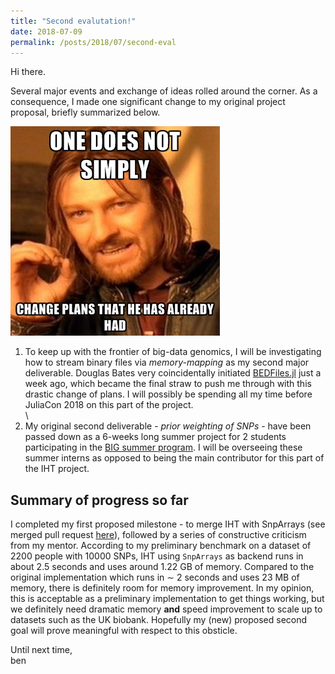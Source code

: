 ```yaml
---
title: "Second evalutation!"
date: 2018-07-09
permalink: /posts/2018/07/second-eval
---
```


Hi there. 

Several major events and exchange of ideas rolled around the corner. As a consequence, I made one significant change to my original project proposal, briefly summarized below.

![](../images/change_plans.jpg)

1. To keep up with the frontier of big-data genomics, I will be investigating how to stream binary files via *memory-mapping* as my second major deliverable. Douglas Bates very coincidentally initiated [BEDFiles.jl](https://github.com/dmbates/BEDFiles.jl) just a week ago, which became the final straw to push me through with this drastic change of plans. I will possibly be spending all my time before JuliaCon 2018 on this part of the project.\
\
2. My original second deliverable - *prior weighting of SNPs* - have been passed down as a 6-weeks long summer project for 2 students participating in the [BIG summer program](https://qcb.ucla.edu/big-summer/). I will be overseeing these summer interns as opposed to being the main contributor for this part of the IHT project. 

## Summary of progress so far

I completed my first proposed milestone - to merge IHT with SnpArrays (see merged pull request [here](https://github.com/klkeys/IHT.jl/commit/16026ce14886f785c233d7c046e0cce2f5980c81)), followed by a series of constructive criticism from my mentor. According to my preliminary benchmark on a dataset of $2200$ people with $10000$ SNPs, IHT using `SnpArrays` as backend runs in about 2.5 seconds and uses around 1.22 GB of memory. Compared to the original implementation which runs in $\sim$ 2 seconds and uses 23 MB of memory, there is definitely room for memory improvement. In my opinion, this is acceptable as a preliminary implementation to get things working, but we definitely need dramatic memory **and** speed improvement to scale up to datasets such as the UK biobank. Hopefully my (new) proposed second goal will prove meaningful with respect to this obsticle. 


Until next time,\
ben
